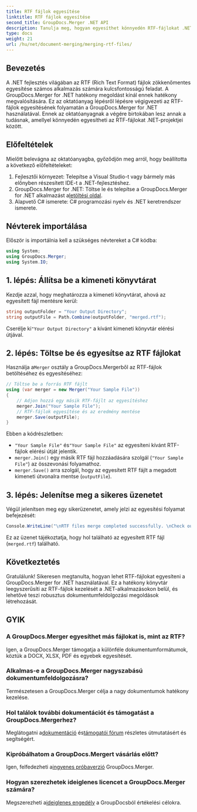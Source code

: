 ```yaml
---
title: RTF fájlok egyesítése
linktitle: RTF fájlok egyesítése
second_title: GroupDocs.Merger .NET API
description: Tanulja meg, hogyan egyesíthet könnyedén RTF-fájlokat .NET-ben a GroupDocs.Merger segítségével a zökkenőmentes dokumentumfeldolgozás érdekében.
type: docs
weight: 21
url: /hu/net/document-merging/merging-rtf-files/
---
```

## Bevezetés
A .NET fejlesztés világában az RTF (Rich Text Format) fájlok zökkenőmentes egyesítése számos alkalmazás számára kulcsfontosságú feladat. A GroupDocs.Merger for .NET hatékony megoldást kínál ennek hatékony megvalósítására. Ez az oktatóanyag lépésről lépésre végigvezeti az RTF-fájlok egyesítésének folyamatán a GroupDocs.Merger for .NET használatával. Ennek az oktatóanyagnak a végére birtokában lesz annak a tudásnak, amellyel könnyedén egyesítheti az RTF-fájlokat .NET-projektjei között.
## Előfeltételek
Mielőtt belevágna az oktatóanyagba, győződjön meg arról, hogy beállította a következő előfeltételeket:
1. Fejlesztői környezet: Telepítse a Visual Studio-t vagy bármely más előnyben részesített IDE-t a .NET-fejlesztéshez.
2.  GroupDocs.Merger for .NET: Töltse le és telepítse a GroupDocs.Merger for .NET alkalmazást a[letöltési oldal](https://releases.groupdocs.com/merger/net/).
3. Alapvető C# ismerete: C# programozási nyelv és .NET keretrendszer ismerete.

## Névterek importálása
Először is importálnia kell a szükséges névtereket a C# kódba:
```csharp
using System; 
using GroupDocs.Merger;
using System.IO;
```
## 1. lépés: Állítsa be a kimeneti könyvtárat
Kezdje azzal, hogy meghatározza a kimeneti könyvtárat, ahová az egyesített fájl mentésre kerül:
```csharp
string outputFolder = "Your Output Directory";
string outputFile = Path.Combine(outputFolder, "merged.rtf");
```
 Cserélje ki`"Your Output Directory"` a kívánt kimeneti könyvtár elérési útjával.
## 2. lépés: Töltse be és egyesítse az RTF fájlokat
 Használja a`Merger` osztály a GroupDocs.Mergerből az RTF-fájlok betöltéséhez és egyesítéséhez:
```csharp
// Töltse be a forrás RTF fájlt
using (var merger = new Merger("Your Sample File"))
{
    // Adjon hozzá egy másik RTF-fájlt az egyesítéshez
    merger.Join("Your Sample File");
    // RTF-fájlok egyesítése és az eredmény mentése
    merger.Save(outputFile);
}
```
Ebben a kódrészletben:
- `"Your Sample File"` és`"Your Sample File"` az egyesíteni kívánt RTF-fájlok elérési útját jelentik.
- `merger.Join()` egy másik RTF fájl hozzáadására szolgál (`"Your Sample File"`) az összevonási folyamathoz.
- `merger.Save()` arra szolgál, hogy az egyesített RTF fájlt a megadott kimeneti útvonalra mentse (`outputFile`).
## 3. lépés: Jelenítse meg a sikeres üzenetet
Végül jelenítsen meg egy sikerüzenetet, amely jelzi az egyesítési folyamat befejezését:
```csharp
Console.WriteLine("\nRTF files merge completed successfully. \nCheck output in {0}", outputFolder);
```
Ez az üzenet tájékoztatja, hogy hol található az egyesített RTF fájl (`merged.rtf`) található.

## Következtetés
Gratulálunk! Sikeresen megtanulta, hogyan lehet RTF-fájlokat egyesíteni a GroupDocs.Merger for .NET használatával. Ez a hatékony könyvtár leegyszerűsíti az RTF-fájlok kezelését a .NET-alkalmazásokon belül, és lehetővé teszi robusztus dokumentumfeldolgozási megoldások létrehozását.

## GYIK
### A GroupDocs.Merger egyesíthet más fájlokat is, mint az RTF?
Igen, a GroupDocs.Merger támogatja a különféle dokumentumformátumok, köztük a DOCX, XLSX, PDF és egyebek egyesítését.
### Alkalmas-e a GroupDocs.Merger nagyszabású dokumentumfeldolgozásra?
Természetesen a GroupDocs.Merger célja a nagy dokumentumok hatékony kezelése.
### Hol találok további dokumentációt és támogatást a GroupDocs.Mergerhez?
 Meglátogatni a[dokumentáció](https://reference.groupdocs.com/merger/net/) és[támogatói fórum](https://forum.groupdocs.com/c/merger/32) részletes útmutatásért és segítségért.
### Kipróbálhatom a GroupDocs.Mergert vásárlás előtt?
 Igen, felfedezheti a[ingyenes próbaverzió](https://releases.groupdocs.com/) GroupDocs.Merger.
### Hogyan szerezhetek ideiglenes licencet a GroupDocs.Merger számára?
 Megszerezheti a[ideiglenes engedély](https://purchase.groupdocs.com/temporary-license/) a GroupDocsból értékelési célokra.
